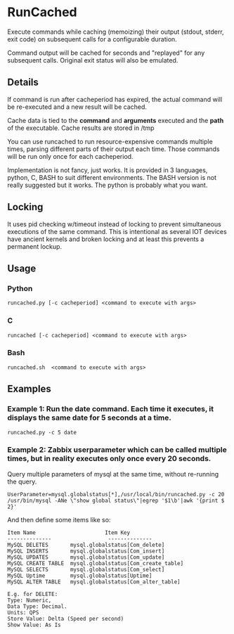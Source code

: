 # RunCached

Execute commands while caching (memoizing) their output (stdout, stderr, exit code) on subsequent calls 
for a configurable duration. 

Command output will be cached for <cacheperiod> seconds and "replayed" for 
any subsequent calls. Original exit status will also be emulated.

## Details
If command is run after cacheperiod has expired, the actual command will be re-executed and a new result 
will be cached. 

Cache data is tied to the **command** and **arguments** executed and the 
**path** of the executable. Cache results are stored in /tmp

You can use runcached to run resource-expensive commands multiple times, 
parsing different parts of their output each time. Those commands will be
run only once for each cacheperiod. 

Implementation is not fancy, just works. It is provided in 3 languages, python, C, BASH to suit different environments. The BASH version is not really suggested but it works. The python is probably what you want.

## Locking
It uses pid checking w/timeout instead of locking to prevent simultaneous executions of the same command. This is intentional as several IOT devices have ancient kernels and broken locking and at least this prevents a permanent lockup.

## Usage

### Python
```
runcached.py [-c cacheperiod] <command to execute with args>
```

### C
```
runcached [-c cacheperiod] <command to execute with args>
```

### Bash
```
runcached.sh  <command to execute with args>
```



## Examples


### Example 1:  Run the date command. Each time it executes, it displays the same date for 5 seconds at a time.
```
runcached.py -c 5 date
```

### Example 2: Zabbix userparameter which can be called multiple times, but in reality executes only once every 20 seconds. 
Query multiple parameters of mysql at the same time, without re-running the query.


```
UserParameter=mysql.globalstatus[*],/usr/local/bin/runcached.py -c 20 /usr/bin/mysql -ANe \"show global status\"|egrep '$1\b'|awk '{print $ 2}'
```


And then define some items like so:

```
Item Name                      Item Key
--------------                  --------------
MySQL DELETES	 	mysql.globalstatus[Com_delete]
MySQL INSERTS	 	mysql.globalstatus[Com_insert]
MySQL UPDATES	 	mysql.globalstatus[Com_update]
MySQL CREATE TABLE	mysql.globalstatus[Com_create_table]
MySQL SELECTS	 	mysql.globalstatus[Com_select]
MySQL Uptime	 	mysql.globalstatus[Uptime]
MySQL ALTER TABLE	mysql.globalstatus[Com_alter_table]

E.g. for DELETE: 
Type: Numeric, 
Data Type: Decimal. 
Units: QPS
Store Value: Delta (Speed per second)
Show Value: As Is
```
